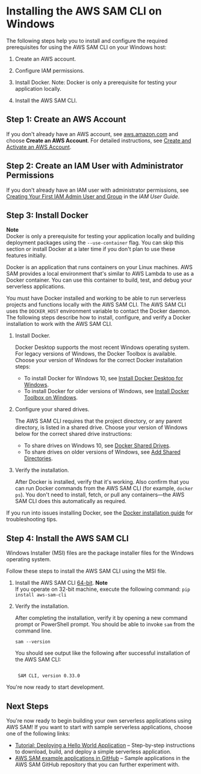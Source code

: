 # Installing the AWS SAM CLI on Windows<a name="serverless-sam-cli-install-windows"></a>

The following steps help you to install and configure the required prerequisites for using the AWS SAM CLI on your Windows host:

1. Create an AWS account\.

1. Configure IAM permissions\.

1. Install Docker\. Note: Docker is only a prerequisite for testing your application locally\.

1. Install the AWS SAM CLI\.

## Step 1: Create an AWS Account<a name="serverless-sam-cli-install-windows-aws-account"></a>

If you don't already have an AWS account, see [aws\.amazon\.com](https://aws.amazon.com/) and choose **Create an AWS Account**\. For detailed instructions, see [Create and Activate an AWS Account](https://aws.amazon.com/premiumsupport/knowledge-center/create-and-activate-aws-account/)\.

## Step 2: Create an IAM User with Administrator Permissions<a name="serverless-sam-cli-install-windows-iam-permissions"></a>

If you don't already have an IAM user with administrator permissions, see [Creating Your First IAM Admin User and Group](https://docs.aws.amazon.com/IAM/latest/UserGuide/getting-started_create-admin-group.html) in the *IAM User Guide*\.

## Step 3: Install Docker<a name="serverless-sam-cli-install-windows-docker"></a>

**Note**  
Docker is only a prerequisite for testing your application locally and building deployment packages using the `--use-container` flag\. You can skip this section or install Docker at a later time if you don't plan to use these features initially\.

Docker is an application that runs containers on your Linux machines\. AWS SAM provides a local environment that's similar to AWS Lambda to use as a Docker container\. You can use this container to build, test, and debug your serverless applications\.

You must have Docker installed and working to be able to run serverless projects and functions locally with the AWS SAM CLI\. The AWS SAM CLI uses the `DOCKER_HOST` environment variable to contact the Docker daemon\. The following steps describe how to install, configure, and verify a Docker installation to work with the AWS SAM CLI\.

1. Install Docker\.

   Docker Desktop supports the most recent Windows operating system\. For legacy versions of Windows, the Docker Toolbox is available\. Choose your version of Windows for the correct Docker installation steps:
   + To install Docker for Windows 10, see [Install Docker Desktop for Windows](https://docs.docker.com/docker-for-windows/install/)\.
   + To install Docker for older versions of Windows, see [Install Docker Toolbox on Windows](https://docs.docker.com/toolbox/toolbox_install_windows/)\.

1. Configure your shared drives\.

   The AWS SAM CLI requires that the project directory, or any parent directory, is listed in a shared drive\. Choose your version of Windows below for the correct shared drive instructions:
   + To share drives on Windows 10, see [ Docker Shared Drives](https://docs.docker.com/docker-for-windows/#shared-drives)\.
   + To share drives on older versions of Windows, see [Add Shared Directories](https://docs.docker.com/toolbox/toolbox_install_windows/#optional-add-shared-directories)\.

1. Verify the installation\.

   After Docker is installed, verify that it's working\. Also confirm that you can run Docker commands from the AWS SAM CLI \(for example, `docker ps`\)\. You don't need to install, fetch, or pull any containers—the AWS SAM CLI does this automatically as required\.

If you run into issues installing Docker, see the [Docker installation guide](https://docs.docker.com/engine/installation/#installation) for troubleshooting tips\.

## Step 4: Install the AWS SAM CLI<a name="serverless-sam-cli-install-windows-sam-cli"></a>

Windows Installer \(MSI\) files are the package installer files for the Windows operating system\.

Follow these steps to install the AWS SAM CLI using the MSI file\. 

1. Install the AWS SAM CLI [ 64\-bit](https://github.com/awslabs/aws-sam-cli/releases/latest/download/AWS_SAM_CLI_64_PY3.msi)\.
**Note**  
If you operate on 32\-bit machine, execute the following command: `pip install aws-sam-cli`

1. Verify the installation\.

   After completing the installation, verify it by opening a new command prompt or PowerShell prompt\. You should be able to invoke `sam` from the command line\.

   ```
   sam --version
   ```

   You should see output like the following after successful installation of the AWS SAM CLI:

   ```
    
    SAM CLI, version 0.33.0
   ```

You're now ready to start development\.

## Next Steps<a name="serverless-sam-cli-install-windows-next-steps"></a>

You're now ready to begin building your own serverless applications using AWS SAM\! If you want to start with sample serverless applications, choose one of the following links:
+ [Tutorial: Deploying a Hello World Application](serverless-getting-started-hello-world.md) – Step\-by\-step instructions to download, build, and deploy a simple serverless application\.
+ [AWS SAM example applications in GitHub](https://github.com/awslabs/serverless-application-model/tree/master/examples/apps) – Sample applications in the AWS SAM GitHub repository that you can further experiment with\.